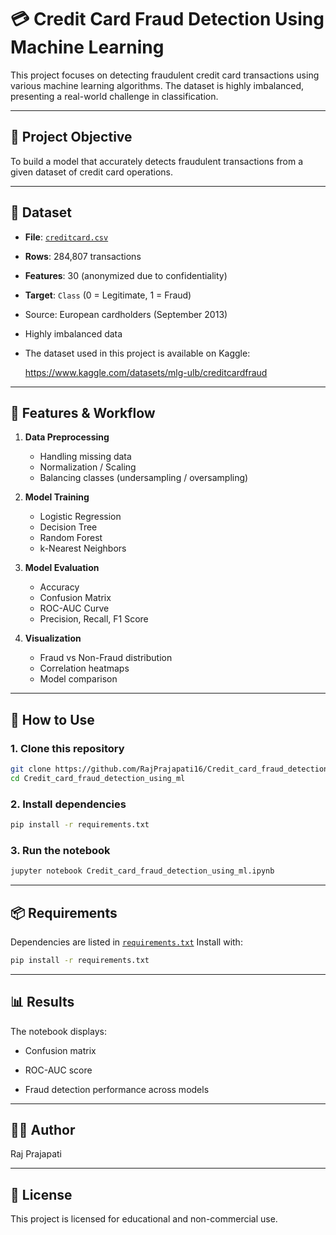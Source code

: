 # 💳 Credit Card Fraud Detection Using Machine Learning

This project focuses on detecting fraudulent credit card transactions using various machine learning algorithms. The dataset is highly imbalanced, presenting a real-world challenge in classification.

---

## 📌 Project Objective

To build a model that accurately detects fraudulent transactions from a given dataset of credit card operations.

---

## 📁 Dataset

- **File**: [`creditcard.csv`](https://www.kaggle.com/datasets/mlg-ulb/creditcardfraud)
- **Rows**: 284,807 transactions
- **Features**: 30 (anonymized due to confidentiality)
- **Target**: `Class` (0 = Legitimate, 1 = Fraud)
- Source: European cardholders (September 2013)
- Highly imbalanced data
- The dataset used in this project is available on Kaggle:

  https://www.kaggle.com/datasets/mlg-ulb/creditcardfraud

---

## 🚀 Features & Workflow

1. **Data Preprocessing**
   - Handling missing data
   - Normalization / Scaling
   - Balancing classes (undersampling / oversampling)

2. **Model Training**
   - Logistic Regression
   - Decision Tree
   - Random Forest
   - k-Nearest Neighbors

3. **Model Evaluation**
   - Accuracy
   - Confusion Matrix
   - ROC-AUC Curve
   - Precision, Recall, F1 Score

4. **Visualization**
   - Fraud vs Non-Fraud distribution
   - Correlation heatmaps
   - Model comparison

---

## 🧪 How to Use

### 1. Clone this repository
```bash
git clone https://github.com/RajPrajapati16/Credit_card_fraud_detection_using_ml.git
cd Credit_card_fraud_detection_using_ml
```
### 2. Install dependencies
```bash
pip install -r requirements.txt
```
### 3. Run the notebook
```bash
jupyter notebook Credit_card_fraud_detection_using_ml.ipynb
```

---

## 📦 Requirements

Dependencies are listed in [`requirements.txt`](requirements.txt) Install with:

```bash
pip install -r requirements.txt
```

---

## 📊 Results

The notebook displays:

- Confusion matrix

- ROC-AUC score

- Fraud detection performance across models

---

## 🙋‍♂️ Author

Raj Prajapati

---

## 📜 License

This project is licensed for educational and non-commercial use.
